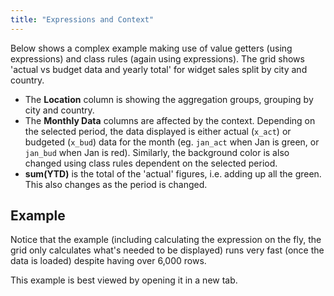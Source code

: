 ```yaml
---
title: "Expressions and Context"
---
```


Below shows a complex example making use of value getters (using expressions) and class rules (again using expressions). The grid shows 'actual vs budget data and yearly total' for widget sales split by city and country.

- The **Location** column is showing the aggregation groups, grouping by city and country.
- The **Monthly Data** columns are affected by the context. Depending on the selected period, the data displayed is either actual (`x_act`) or budgeted (`x_bud`) data for the month (eg. `jan_act` when Jan is green, or `jan_bud` when Jan is red). Similarly, the background color is also changed using class rules dependent on the selected period.
- **sum(YTD)** is the total of the 'actual' figures, i.e. adding up all the green. This also changes as the period is changed.

## Example

Notice that the example (including calculating the expression on the fly, the grid only calculates what's needed to be displayed) runs very fast (once the data is loaded) despite having over 6,000 rows.

This example is best viewed by opening it in a new tab.

<grid-example title='Monthly Sales' name='monthly-sales' type='typescript' options='{ "enterprise": true, "modules": ["clientside", "rowgrouping", "setfilter", "filterpanel"], "extras": ["fontawesome"], "exampleHeight": 1900}'></grid-example>
